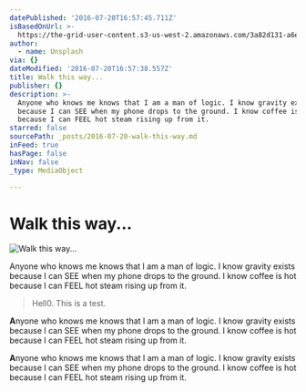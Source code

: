 ```yaml
---
datePublished: '2016-07-20T16:57:45.711Z'
isBasedOnUrl: >-
  https://the-grid-user-content.s3-us-west-2.amazonaws.com/3a82d131-a6e0-4123-a562-f599825015e1.jpg
author:
  - name: Unsplash
via: {}
dateModified: '2016-07-20T16:57:38.557Z'
title: Walk this way...
publisher: {}
description: >-
  Anyone who knows me knows that I am a man of logic. I know gravity exists
  because I can SEE when my phone drops to the ground. I know coffee is hot
  because I can FEEL hot steam rising up from it.
starred: false
sourcePath: _posts/2016-07-20-walk-this-way.md
inFeed: true
hasPage: false
inNav: false
_type: MediaObject

---
```

# Walk this way...
![Walk this way...](https://imgflo.herokuapp.com/graph/vahj1ThiexotieMo/582a43359c4ad86a3bc71dc03a4128da/croprotate.jpg?cropheight=1687&cropwidth=3000&degrees=0&input=https%3A%2F%2Fthe-grid-user-content.s3-us-west-2.amazonaws.com%2F3a82d131-a6e0-4123-a562-f599825015e1.jpg&x=0&y=0)

Anyone who knows me knows that I am a man of logic. I know gravity exists because I can SEE when my phone drops to the ground. I know coffee is hot because I can FEEL hot steam rising up from it.

> Hell0\. This is a test.

**A**nyone who knows me knows that I am a man of logic. I know gravity exists because I can SEE when my phone drops to the ground. I know coffee is hot because I can FEEL hot steam rising up from it.

**A**nyone who knows me knows that I am a man of logic. I know gravity exists because I can SEE when my phone drops to the ground. I know coffee is hot because I can FEEL hot steam rising up from it.